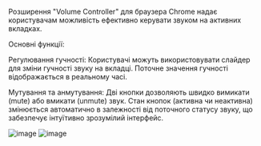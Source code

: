 Розширення "Volume Controller" для браузера Chrome надає користувачам можливість ефективно керувати звуком на активних вкладках. 


Основні функції:

Регулювання гучності: Користувачі можуть використовувати слайдер для зміни гучності звуку на вкладці. Поточне значення гучності відображається в реальному часі.

Мутування та анмутування: Дві кнопки дозволяють швидко вимикати (mute) або вмикати (unmute) звук. Стан кнопок (активна чи неактивна) змінюється автоматично в залежності від поточного статусу звуку, що забезпечує інтуїтивно зрозумілий інтерфейс.

![image](https://github.com/user-attachments/assets/38a87e11-fc16-411e-b131-160a64fed2ca)
![image](https://github.com/user-attachments/assets/c12acf06-7b99-412f-835c-ee60b6c3cddb)


